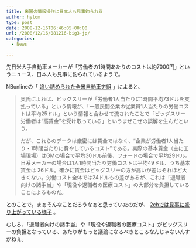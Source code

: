 ```yaml
---
title: 米国の情報操作に日本人も見事釣られる
author: hylom
type: post
date: 2008-12-16T06:46:05+00:00
url: /2008/12/16/081216-big3-jp/
categories:
  - News

---
```

先日米大手自動車メーカーが「労働者の1時間あたりのコストは約7000円」というニュース、日本人も見事に釣られているようで。

NBonlineの「   [追い詰められた全米自動車労組][1] 」によると、

> 奥氏によれば、ビッグスリーが「労働者1人当たりに1時間平均73ドルを支払っている」という情報が、「一般民間企業の従業員1人当たりの労働コストは平均25ドル」という情報と合わせて流されたことで「ビッグスリー労働者は“高賃金”を受け取っている」というまぜこぜの誤解を生んだという。 
> 
> だが、これらのデータは厳密には賃金ではなく、“企業が労働者1人当たり・1時間当たりに費やしているコスト”である。実際の基本賃金（主に工場現場）はGMの場合で平均30ドル前後、フォードの場合で平均29ドル。日系メーカーの場合は1人1時間当たり労働コストは平均49ドル、うち基本賃金は 26ドル。確かに賃金はビッグスリーの方が高いが差はそれほど大きくない。労働コスト全体では24ドルもの差があるが、これは「退職者向けの諸手当」や「現役や退職者の医療コスト」の大部分を負担していることによるものだ。 

とのことで。まぁそんなことだろうなぁと思っていたのだが、   [2chでは見事に盛り上がっている様子][2] 。

むしろ、「退職者向けの諸手当」や「現役や退職者の医療コスト」がビッグスリーの負担となっている、あたりがもっと議論になるべきところなんじゃないんすかねぇ。

 [1]: http://business.nikkeibp.co.jp/article/world/20081214/180143/?P=3
 [2]: http://mamono.2ch.net/test/read.cgi/newsplus/1229360236/

